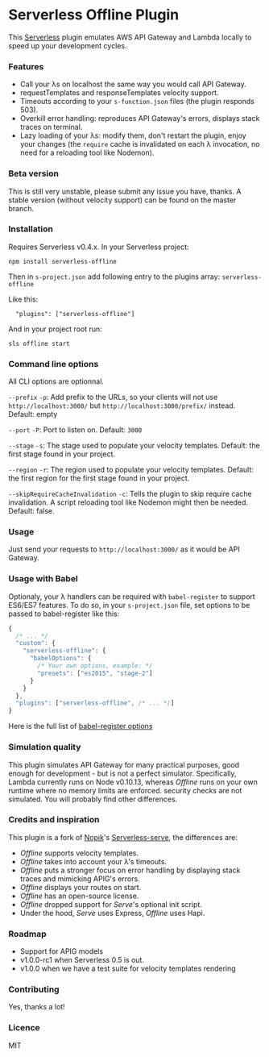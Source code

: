 # Serverless Offline Plugin

This [Serverless](https://github.com/serverless/serverless) plugin emulates AWS API Gateway and Lambda locally to speed up your development cycles.

### Features

- Call your λs on localhost the same way you would call API Gateway.
- requestTemplates and responseTemplates velocity support.
- Timeouts according to your `s-function.json` files (the plugin responds 503).
- Overkill error handling: reproduces API Gateway's errors, displays stack traces on terminal.
- Lazy loading of your λs: modify them, don't restart the plugin, enjoy your changes (the `require` cache is invalidated on each λ invocation, no need for a reloading tool like Nodemon).

### Beta version

This is still very unstable, please submit any issue you have, thanks.
A stable version (without velocity support) can be found on the master branch.

### Installation

Requires Serverless v0.4.x. In your Serverless project:

```
npm install serverless-offline
```

Then in `s-project.json` add following entry to the plugins array: `serverless-offline`

Like this:
```
  "plugins": ["serverless-offline"]
```

And in your project root run:

```
sls offline start
```

### Command line options

All CLI options are optionnal.

`--prefix` `-p`: Add prefix to the URLs, so your clients will not use `http://localhost:3000/` but `http://localhost:3000/prefix/` instead. Default: empty

`--port` `-P`: Port to listen on. Default: `3000`

`--stage` `-s`: The stage used to populate your velocity templates. Default: the first stage found in your project.

`--region` `-r`: The region used to populate your velocity templates. Default: the first region for the first stage found in your project.

`--skipRequireCacheInvalidation` `-c`: Tells the plugin to skip require cache invalidation. A script reloading tool like Nodemon might then be needed. Default: false.


### Usage

Just send your requests to `http://localhost:3000/` as it would be API Gateway.

### Usage with Babel

Optionaly, your λ handlers can be required with `babel-register` to support ES6/ES7 features.
To do so, in your `s-project.json` file, set options to be passed to babel-register like this:
```javascript
{
  /* ... */
  "custom": {
    "serverless-offline": {
      "babelOptions": {
        /* Your own options, example: */
        "presets": ["es2015", "stage-2"]
      }
    }
  },
  "plugins": ["serverless-offline", /* ... */]
}
```
Here is the full list of [babel-register options](https://babeljs.io/docs/usage/require/)

### Simulation quality

This plugin simulates API Gateway for many practical purposes, good enough for development - but is not a perfect simulator. 
Specifically, Lambda currently runs on Node v0.10.13, whereas *Offline* runs on your own runtime where no memory limits are enforced. 
security checks are not simulated. You will probably find other differences.

### Credits and inspiration

This plugin is a fork of [Nopik](https://github.com/Nopik/)'s [Serverless-serve](https://github.com/Nopik/serverless-serve), the differences are:

- *Offline* supports velocity templates.
- *Offline* takes into account your λ's timeouts.
- *Offline* puts a stronger focus on error handling by displaying stack traces and mimicking APIG's errors.
- *Offline* displays your routes on start.
- *Offline* has an open-source license.
- *Offline* dropped support for *Serve*'s optional init script.
- Under the hood, *Serve* uses Express, *Offline* uses Hapi.

### Roadmap

- Support for APIG models
- v1.0.0-rc1 when Serverless 0.5 is out.
- v1.0.0 when we have a test suite for velocity templates rendering

### Contributing

Yes, thanks a lot!

### Licence

MIT
